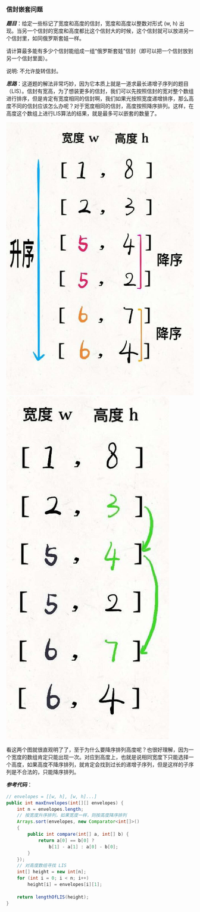 ### 信封嵌套问题
***题目***：给定一些标记了宽度和高度的信封，宽度和高度以整数对形式 (w, h) 出现。当另一个信封的宽度和高度都比这个信封大的时候，这个信封就可以放进另一个信封里，如同俄罗斯套娃一样。

请计算最多能有多少个信封能组成一组“俄罗斯套娃”信封（即可以把一个信封放到另一个信封里面）。

说明:
不允许旋转信封。

***思路***：这道题的解法非常巧妙，因为它本质上就是一道求最长递增子序列的题目（LIS）。信封有宽高，为了想装更多的信封，我们可以先按照信封的宽对整个数组进行排序，但是肯定有宽度相同的信封啊，我们如果光按照宽度递增排序，那么高度不同的信封应该怎么办呢？对于宽度相同的信封，高度按照降序排列。这样，在高度这个数组上进行LIS算法的结果，就是最多可以嵌套的数量了。

![高度降序](../../imgs/信封1.jpg)
![LIS](../../imgs/信封2.jpg)

看这两个图就很直观明了了，至于为什么要降序排列高度呢？也很好理解，因为一个宽度的数组肯定只能出现一次。对应到高度上，也就是说相同宽度下只能选择一个高度，如果高度不降序排列，就肯定会找到过长的递增子序列，但是这样的子序列是不合法的，只能降序排列。

***参考代码***：
```java
// envelopes = [[w, h], [w, h]...]
public int maxEnvelopes(int[][] envelopes) {
    int n = envelopes.length;
    // 按宽度升序排列，如果宽度一样，则按高度降序排列
    Arrays.sort(envelopes, new Comparator<int[]>() 
    {
        public int compare(int[] a, int[] b) {
            return a[0] == b[0] ? 
                b[1] - a[1] : a[0] - b[0];
        }
    });
    // 对高度数组寻找 LIS
    int[] height = new int[n];
    for (int i = 0; i < n; i++)
        height[i] = envelopes[i][1];

    return lengthOfLIS(height);
}
```